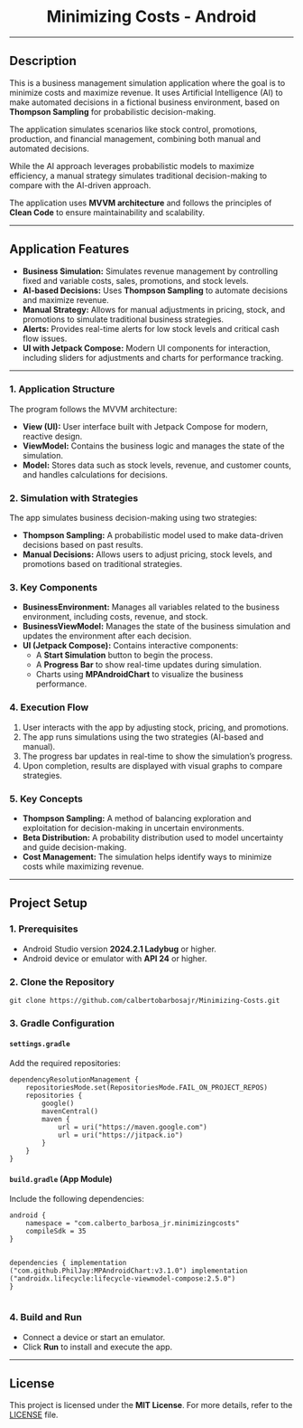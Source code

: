 <h1 align="center">Minimizing Costs - Android</h1>

---

<h2>Description</h2>
<p>
This is a business management simulation application where the goal is to minimize costs and maximize revenue. It uses Artificial Intelligence (AI) to make automated decisions in a fictional business environment, based on <strong>Thompson Sampling</strong> for probabilistic decision-making.
</p>
<p>
The application simulates scenarios like stock control, promotions, production, and financial management, combining both manual and automated decisions.
</p>
<p>
While the AI approach leverages probabilistic models to maximize efficiency, a manual strategy simulates traditional decision-making to compare with the AI-driven approach.
</p>
<p>
The application uses <strong>MVVM architecture</strong> and follows the principles of <strong>Clean Code</strong> to ensure maintainability and scalability.
</p>

---

<h2>Application Features</h2>
<ul>
  <li><strong>Business Simulation:</strong> Simulates revenue management by controlling fixed and variable costs, sales, promotions, and stock levels.</li>
  <li><strong>AI-based Decisions:</strong> Uses <strong>Thompson Sampling</strong> to automate decisions and maximize revenue.</li>
  <li><strong>Manual Strategy:</strong> Allows for manual adjustments in pricing, stock, and promotions to simulate traditional business strategies.</li>
  <li><strong>Alerts:</strong> Provides real-time alerts for low stock levels and critical cash flow issues.</li>
  <li><strong>UI with Jetpack Compose:</strong> Modern UI components for interaction, including sliders for adjustments and charts for performance tracking.</li>
</ul>

---

<h3>1. Application Structure</h3>
<p>The program follows the MVVM architecture:</p>
<ul>
  <li><strong>View (UI):</strong> User interface built with Jetpack Compose for modern, reactive design.</li>
  <li><strong>ViewModel:</strong> Contains the business logic and manages the state of the simulation.</li>
  <li><strong>Model:</strong> Stores data such as stock levels, revenue, and customer counts, and handles calculations for decisions.</li>
</ul>

<h3>2. Simulation with Strategies</h3>
<p>The app simulates business decision-making using two strategies:</p>
<ul>
  <li><strong>Thompson Sampling:</strong> A probabilistic model used to make data-driven decisions based on past results.</li>
  <li><strong>Manual Decisions:</strong> Allows users to adjust pricing, stock levels, and promotions based on traditional strategies.</li>
</ul>

<h3>3. Key Components</h3>
<ul>
  <li>
    <strong>BusinessEnvironment:</strong> Manages all variables related to the business environment, including costs, revenue, and stock.
  </li>
  <li>
    <strong>BusinessViewModel:</strong> Manages the state of the business simulation and updates the environment after each decision.
  </li>
  <li>
    <strong>UI (Jetpack Compose):</strong> Contains interactive components:
    <ul>
      <li>A <strong>Start Simulation</strong> button to begin the process.</li>
      <li>A <strong>Progress Bar</strong> to show real-time updates during simulation.</li>
      <li>Charts using <strong>MPAndroidChart</strong> to visualize the business performance.</li>
    </ul>
  </li>
</ul>

<h3>4. Execution Flow</h3>
<ol>
  <li>User interacts with the app by adjusting stock, pricing, and promotions.</li>
  <li>The app runs simulations using the two strategies (AI-based and manual).</li>
  <li>The progress bar updates in real-time to show the simulation’s progress.</li>
  <li>Upon completion, results are displayed with visual graphs to compare strategies.</li>
</ol>

<h3>5. Key Concepts</h3>
<ul>
  <li><strong>Thompson Sampling:</strong> A method of balancing exploration and exploitation for decision-making in uncertain environments.</li>
  <li><strong>Beta Distribution:</strong> A probability distribution used to model uncertainty and guide decision-making.</li>
  <li><strong>Cost Management:</strong> The simulation helps identify ways to minimize costs while maximizing revenue.</li>
</ul>

---

<h2>Project Setup</h2>
<h3>1. Prerequisites</h3>
<ul>
  <li>Android Studio version <strong>2024.2.1 Ladybug</strong> or higher.</li>
  <li>Android device or emulator with <strong>API 24</strong> or higher.</li>
</ul>

<h3>2. Clone the Repository</h3>
<pre><code>git clone https://github.com/calbertobarbosajr/Minimizing-Costs.git</code></pre>

<h3>3. Gradle Configuration</h3>
<h4><code>settings.gradle</code></h4>
<p>Add the required repositories:</p>
<pre><code>dependencyResolutionManagement {
    repositoriesMode.set(RepositoriesMode.FAIL_ON_PROJECT_REPOS)
    repositories {
        google()
        mavenCentral()
        maven {
            url = uri("https://maven.google.com")
            url = uri("https://jitpack.io")
        }
    }
}</code></pre>

<h4><code>build.gradle</code> (App Module)</h4>
<p>Include the following dependencies:</p>
<pre><code>android {
    namespace = "com.calberto_barbosa_jr.minimizingcosts"
    compileSdk = 35
}

dependencies {
implementation ("com.github.PhilJay:MPAndroidChart:v3.1.0")
implementation ("androidx.lifecycle:lifecycle-viewmodel-compose:2.5.0")
}</code></pre>

<h3>4. Build and Run</h3>
<ul>
  <li>Connect a device or start an emulator.</li>
  <li>Click <strong>Run</strong> to install and execute the app.</li>
</ul>

---

<h2>License</h2>
<p>
This project is licensed under the <strong>MIT License</strong>. For more details, refer to the 
<a href="https://www.mit.edu/~amini/LICENSE.md">LICENSE</a> file.
</p>
